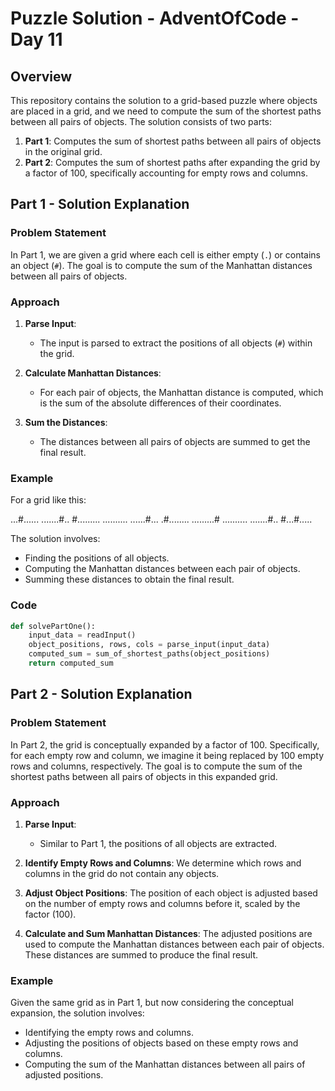 # Puzzle Solution - AdventOfCode - Day 11

## Overview

This repository contains the solution to a grid-based puzzle where objects are placed in a grid, and we need to compute the sum of the shortest paths between all pairs of objects. The solution consists of two parts:

1. **Part 1**: Computes the sum of shortest paths between all pairs of objects in the original grid.
2. **Part 2**: Computes the sum of shortest paths after expanding the grid by a factor of 100, specifically accounting for empty rows and columns.

## Part 1 - Solution Explanation

### Problem Statement

In Part 1, we are given a grid where each cell is either empty (`.`) or contains an object (`#`). The goal is to compute the sum of the Manhattan distances between all pairs of objects.

### Approach

1. **Parse Input**:

   - The input is parsed to extract the positions of all objects (`#`) within the grid.

2. **Calculate Manhattan Distances**:

   - For each pair of objects, the Manhattan distance is computed, which is the sum of the absolute differences of their coordinates.

3. **Sum the Distances**:
   - The distances between all pairs of objects are summed to get the final result.

### Example

For a grid like this:

...#......
.......#..
#.........
..........
......#...
.#........
.........#
..........
.......#..
#...#.....

The solution involves:

- Finding the positions of all objects.
- Computing the Manhattan distances between each pair of objects.
- Summing these distances to obtain the final result.

### Code

```python
def solvePartOne():
    input_data = readInput()
    object_positions, rows, cols = parse_input(input_data)
    computed_sum = sum_of_shortest_paths(object_positions)
    return computed_sum
```

## Part 2 - Solution Explanation

### Problem Statement

In Part 2, the grid is conceptually expanded by a factor of 100. Specifically, for each empty row and column, we imagine it being replaced by 100 empty rows and columns, respectively. The goal is to compute the sum of the shortest paths between all pairs of objects in this expanded grid.

### Approach

1. **Parse Input**:

   - Similar to Part 1, the positions of all objects are extracted.

2. **Identify Empty Rows and Columns**:
   We determine which rows and columns in the grid do not contain any objects.

3. **Adjust Object Positions**:
   The position of each object is adjusted based on the number of empty rows and columns before it, scaled by the factor (100).

4. **Calculate and Sum Manhattan Distances**:
   The adjusted positions are used to compute the Manhattan distances between each pair of objects.
   These distances are summed to produce the final result.

### Example

Given the same grid as in Part 1, but now considering the conceptual expansion, the solution involves:

- Identifying the empty rows and columns.
- Adjusting the positions of objects based on these empty rows and columns.
- Computing the sum of the Manhattan distances between all pairs of adjusted positions.
